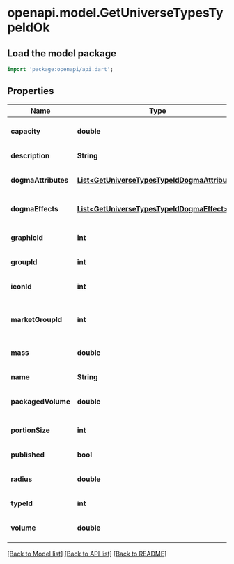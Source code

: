 # openapi.model.GetUniverseTypesTypeIdOk

## Load the model package
```dart
import 'package:openapi/api.dart';
```

## Properties
Name | Type | Description | Notes
------------ | ------------- | ------------- | -------------
**capacity** | **double** | capacity number | [optional] [default to null]
**description** | **String** | description string | [default to null]
**dogmaAttributes** | [**List&lt;GetUniverseTypesTypeIdDogmaAttribute&gt;**](GetUniverseTypesTypeIdDogmaAttribute.md) | dogma_attributes array | [optional] [default to []]
**dogmaEffects** | [**List&lt;GetUniverseTypesTypeIdDogmaEffect&gt;**](GetUniverseTypesTypeIdDogmaEffect.md) | dogma_effects array | [optional] [default to []]
**graphicId** | **int** | graphic_id integer | [optional] [default to null]
**groupId** | **int** | group_id integer | [default to null]
**iconId** | **int** | icon_id integer | [optional] [default to null]
**marketGroupId** | **int** | This only exists for types that can be put on the market | [optional] [default to null]
**mass** | **double** | mass number | [optional] [default to null]
**name** | **String** | name string | [default to null]
**packagedVolume** | **double** | packaged_volume number | [optional] [default to null]
**portionSize** | **int** | portion_size integer | [optional] [default to null]
**published** | **bool** | published boolean | [default to null]
**radius** | **double** | radius number | [optional] [default to null]
**typeId** | **int** | type_id integer | [default to null]
**volume** | **double** | volume number | [optional] [default to null]

[[Back to Model list]](../README.md#documentation-for-models) [[Back to API list]](../README.md#documentation-for-api-endpoints) [[Back to README]](../README.md)


